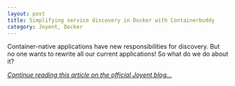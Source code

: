 ```yaml
---
layout: post
title: Simplifying service discovery in Docker with Containerbuddy
category: Joyent, Docker
---
```


Container-native applications have new responsibilities for discovery. But no one wants to rewrite all our current applications! So what do we do about it?

*[Continue reading this article on the official Joyent blog...](https://www.joyent.com/blog/introducing-containerbuddy)*
